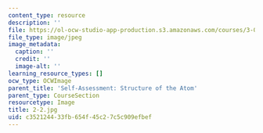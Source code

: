 ```yaml
---
content_type: resource
description: ''
file: https://ol-ocw-studio-app-production.s3.amazonaws.com/courses/3-091sc-introduction-to-solid-state-chemistry-fall-2010/c352124433fb654f45c27c5c909efbef_2-2.jpg
file_type: image/jpeg
image_metadata:
  caption: ''
  credit: ''
  image-alt: ''
learning_resource_types: []
ocw_type: OCWImage
parent_title: 'Self-Assessment: Structure of the Atom'
parent_type: CourseSection
resourcetype: Image
title: 2-2.jpg
uid: c3521244-33fb-654f-45c2-7c5c909efbef
---
```

